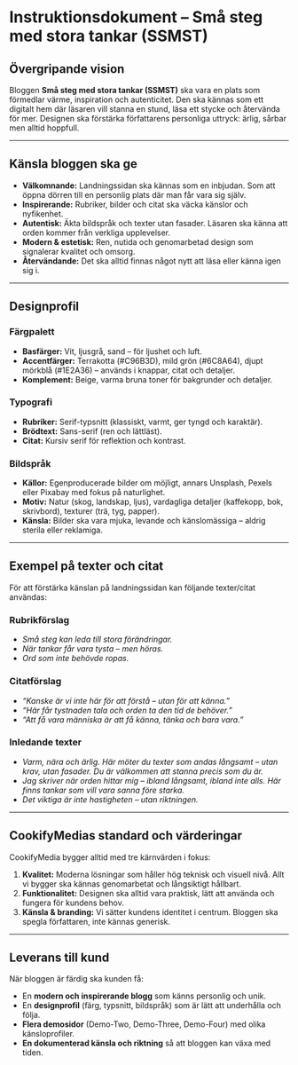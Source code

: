 # Instruktionsdokument – Små steg med stora tankar (SSMST)

## Övergripande vision

Bloggen **Små steg med stora tankar (SSMST)** ska vara en plats som förmedlar värme, inspiration och autenticitet. Den ska kännas som ett digitalt hem där läsaren vill stanna en stund, läsa ett stycke och återvända för mer. Designen ska förstärka författarens personliga uttryck: ärlig, sårbar men alltid hoppfull.

---

## Känsla bloggen ska ge

- **Välkomnande:** Landningssidan ska kännas som en inbjudan. Som att öppna dörren till en personlig plats där man får vara sig själv.
- **Inspirerande:** Rubriker, bilder och citat ska väcka känslor och nyfikenhet.
- **Autentisk:** Äkta bildspråk och texter utan fasader. Läsaren ska känna att orden kommer från verkliga upplevelser.
- **Modern & estetisk:** Ren, nutida och genomarbetad design som signalerar kvalitet och omsorg.
- **Återvändande:** Det ska alltid finnas något nytt att läsa eller känna igen sig i.

---

## Designprofil

### Färgpalett

- **Basfärger:** Vit, ljusgrå, sand – för ljushet och luft.
- **Accentfärger:** Terrakotta (#C96B3D), mild grön (#6C8A64), djupt mörkblå (#1E2A36) – används i knappar, citat och detaljer.
- **Komplement:** Beige, varma bruna toner för bakgrunder och detaljer.

### Typografi

- **Rubriker:** Serif-typsnitt (klassiskt, varmt, ger tyngd och karaktär).
- **Brödtext:** Sans-serif (ren och lättläst).
- **Citat:** Kursiv serif för reflektion och kontrast.

### Bildspråk

- **Källor:** Egenproducerade bilder om möjligt, annars Unsplash, Pexels eller Pixabay med fokus på naturlighet.
- **Motiv:** Natur (skog, landskap, ljus), vardagliga detaljer (kaffekopp, bok, skrivbord), texturer (trä, tyg, papper).
- **Känsla:** Bilder ska vara mjuka, levande och känslomässiga – aldrig sterila eller reklamiga.

---

## Exempel på texter och citat

För att förstärka känslan på landningssidan kan följande texter/citat användas:

### Rubrikförslag

- _Små steg kan leda till stora förändringar._
- _När tankar får vara tysta – men höras._
- _Ord som inte behövde ropas._

### Citatförslag

- _“Kanske är vi inte här för att förstå – utan för att känna.”_
- _“Här får tystnaden tala och orden ta den tid de behöver.”_
- _“Att få vara människa är att få känna, tänka och bara vara.”_

### Inledande texter

- _Varm, nära och ärlig. Här möter du texter som andas långsamt – utan krav, utan fasader. Du är välkommen att stanna precis som du är._
- _Jag skriver när orden hittar mig – ibland långsamt, ibland inte alls. Här finns tankar som vill vara sanna före starka._
- _Det viktiga är inte hastigheten – utan riktningen._

---

## CookifyMedias standard och värderingar

CookifyMedia bygger alltid med tre kärnvärden i fokus:

1. **Kvalitet:** Moderna lösningar som håller hög teknisk och visuell nivå. Allt vi bygger ska kännas genomarbetat och långsiktigt hållbart.
2. **Funktionalitet:** Designen ska alltid vara praktisk, lätt att använda och fungera för kundens behov.
3. **Känsla & branding:** Vi sätter kundens identitet i centrum. Bloggen ska spegla författaren, inte kännas generisk.

---

## Leverans till kund

När bloggen är färdig ska kunden få:

- En **modern och inspirerande blogg** som känns personlig och unik.
- En **designprofil** (färg, typsnitt, bildspråk) som är lätt att underhålla och följa.
- **Flera demosidor** (Demo-Two, Demo-Three, Demo-Four) med olika känsloprofiler.
- **En dokumenterad känsla och riktning** så att bloggen kan växa med tiden.
